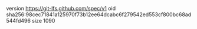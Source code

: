 version https://git-lfs.github.com/spec/v1
oid sha256:98cec71841a125970f73b12ee64dcabc6f279542ed553cf800bc68ad544fd496
size 1090
